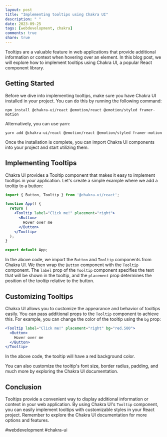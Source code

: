 ```yaml
---
layout: post
title: "Implementing tooltips using Chakra UI"
description: " "
date: 2023-09-25
tags: [webdevelopment, chakra]
comments: true
share: true
---
```


Tooltips are a valuable feature in web applications that provide additional information or context when hovering over an element. In this blog post, we will explore how to implement tooltips using Chakra UI, a popular React component library.

## Getting Started

Before we dive into implementing tooltips, make sure you have Chakra UI installed in your project. You can do this by running the following command:

```
npm install @chakra-ui/react @emotion/react @emotion/styled framer-motion
```

Alternatively, you can use yarn:

```
yarn add @chakra-ui/react @emotion/react @emotion/styled framer-motion
```

Once the installation is complete, you can import Chakra UI components into your project and start utilizing them.

## Implementing Tooltips

Chakra UI provides a Tooltip component that makes it easy to implement tooltips in your application. Let's create a simple example where we add a tooltip to a button:

```jsx
import { Button, Tooltip } from '@chakra-ui/react';

function App() {
  return (
    <Tooltip label="Click me!" placement="right">
      <Button>
        Hover over me
      </Button>
    </Tooltip>
  );
}

export default App;
```

In the above code, we import the `Button` and `Tooltip` components from Chakra UI. We then wrap the `Button` component with the `Tooltip` component. The `label` prop of the `Tooltip` component specifies the text that will be shown in the tooltip, and the `placement` prop determines the position of the tooltip relative to the button.

## Customizing Tooltips

Chakra UI allows you to customize the appearance and behavior of tooltips easily. You can pass additional props to the `Tooltip` component to achieve this. For example, you can change the color of the tooltip using the `bg` prop:

```jsx
<Tooltip label="Click me!" placement="right" bg="red.500">
  <Button>
    Hover over me
  </Button>
</Tooltip>
```

In the above code, the tooltip will have a red background color.

You can also customize the tooltip's font size, border radius, padding, and much more by exploring the Chakra UI documentation.

## Conclusion

Tooltips provide a convenient way to display additional information or context in your web application. By using Chakra UI's `Tooltip` component, you can easily implement tooltips with customizable styles in your React project. Remember to explore the Chakra UI documentation for more options and features.

#webdevelopment #chakra-ui